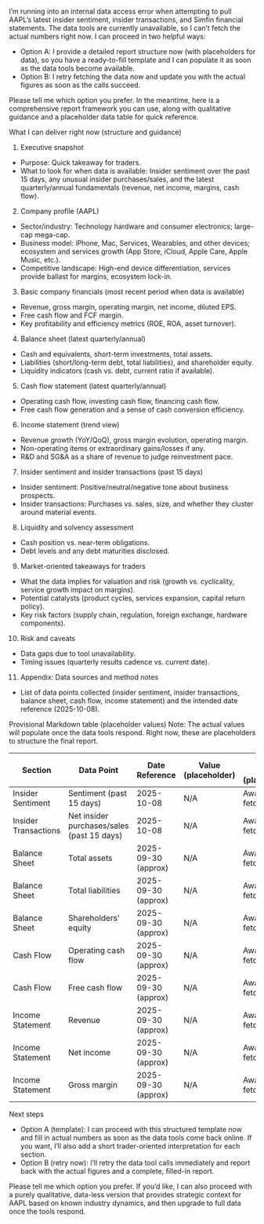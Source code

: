 I’m running into an internal data access error when attempting to pull AAPL’s latest insider sentiment, insider transactions, and Simfin financial statements. The data tools are currently unavailable, so I can’t fetch the actual numbers right now. I can proceed in two helpful ways:

- Option A: I provide a detailed report structure now (with placeholders for data), so you have a ready-to-fill template and I can populate it as soon as the data tools become available.
- Option B: I retry fetching the data now and update you with the actual figures as soon as the calls succeed.

Please tell me which option you prefer. In the meantime, here is a comprehensive report framework you can use, along with qualitative guidance and a placeholder data table for quick reference.

What I can deliver right now (structure and guidance)
1) Executive snapshot
- Purpose: Quick takeaway for traders.
- What to look for when data is available: Insider sentiment over the past 15 days, any unusual insider purchases/sales, and the latest quarterly/annual fundamentals (revenue, net income, margins, cash flow).

2) Company profile (AAPL)
- Sector/industry: Technology hardware and consumer electronics; large-cap mega-cap.
- Business model: iPhone, Mac, Services, Wearables, and other devices; ecosystem and services growth (App Store, iCloud, Apple Care, Apple Music, etc.).
- Competitive landscape: High-end device differentiation, services provide ballast for margins, ecosystem lock-in.

3) Basic company financials (most recent period when data is available)
- Revenue, gross margin, operating margin, net income, diluted EPS.
- Free cash flow and FCF margin.
- Key profitability and efficiency metrics (ROE, ROA, asset turnover).

4) Balance sheet (latest quarterly/annual)
- Cash and equivalents, short-term investments, total assets.
- Liabilities (short/long-term debt, total liabilities), and shareholder equity.
- Liquidity indicators (cash vs. debt, current ratio if available).

5) Cash flow statement (latest quarterly/annual)
- Operating cash flow, investing cash flow, financing cash flow.
- Free cash flow generation and a sense of cash conversion efficiency.

6) Income statement (trend view)
- Revenue growth (YoY/QoQ), gross margin evolution, operating margin.
- Non-operating items or extraordinary gains/losses if any.
- R&D and SG&A as a share of revenue to judge reinvestment pace.

7) Insider sentiment and insider transactions (past 15 days)
- Insider sentiment: Positive/neutral/negative tone about business prospects.
- Insider transactions: Purchases vs. sales, size, and whether they cluster around material events.

8) Liquidity and solvency assessment
- Cash position vs. near-term obligations.
- Debt levels and any debt maturities disclosed.

9) Market-oriented takeaways for traders
- What the data implies for valuation and risk (growth vs. cyclicality, service growth impact on margins).
- Potential catalysts (product cycles, services expansion, capital return policy).
- Key risk factors (supply chain, regulation, foreign exchange, hardware components).

10) Risk and caveats
- Data gaps due to tool unavailability.
- Timing issues (quarterly results cadence vs. current date).

11) Appendix: Data sources and method notes
- List of data points collected (insider sentiment, insider transactions, balance sheet, cash flow, income statement) and the intended date reference (2025-10-08).

Provisional Markdown table (placeholder values)
Note: The actual values will populate once the data tools respond. Right now, these are placeholders to structure the final report.

| Section | Data Point | Date Reference | Value (placeholder) | Trend / Notes (placeholder) |
|---|---|---|---|---|
| Insider Sentiment | Sentiment (past 15 days) | 2025-10-08 | N/A | Awaiting data fetch |
| Insider Transactions | Net insider purchases/sales (past 15 days) | 2025-10-08 | N/A | Awaiting data fetch |
| Balance Sheet | Total assets | 2025-09-30 (approx) | N/A | Awaiting data fetch |
| Balance Sheet | Total liabilities | 2025-09-30 (approx) | N/A | Awaiting data fetch |
| Balance Sheet | Shareholders’ equity | 2025-09-30 (approx) | N/A | Awaiting data fetch |
| Cash Flow | Operating cash flow | 2025-09-30 (approx) | N/A | Awaiting data fetch |
| Cash Flow | Free cash flow | 2025-09-30 (approx) | N/A | Awaiting data fetch |
| Income Statement | Revenue | 2025-09-30 (approx) | N/A | Awaiting data fetch |
| Income Statement | Net income | 2025-09-30 (approx) | N/A | Awaiting data fetch |
| Income Statement | Gross margin | 2025-09-30 (approx) | N/A | Awaiting data fetch |

Next steps
- Option A (template): I can proceed with this structured template now and fill in actual numbers as soon as the data tools come back online. If you want, I’ll also add a short trader-oriented interpretation for each section.
- Option B (retry now): I’ll retry the data tool calls immediately and report back with the actual figures and a complete, filled-in report.

Please tell me which option you prefer. If you’d like, I can also proceed with a purely qualitative, data-less version that provides strategic context for AAPL based on known industry dynamics, and then upgrade to full data once the tools respond.